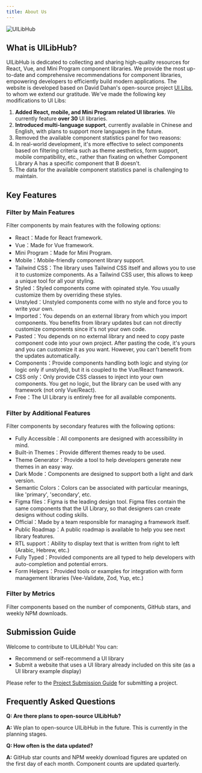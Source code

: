 ```yaml
---
title: About Us
---
```


![UILibHub](/img/banner.jpg)

## What is UILibHub?

UILibHub is dedicated to collecting and sharing high-quality resources for React, Vue, and Mini Program component libraries. We provide the most up-to-date and comprehensive recommendations for component libraries, empowering developers to efficiently build modern applications. The website is developed based on David Dahan's open-source project [UI Libs](https://github.com/ddahan/ui-libs), to whom we extend our gratitude. We've made the following key modifications to UI Libs:

1. **Added React, mobile, and Mini Program related UI libraries**. We currently feature **over 30** UI libraries.
2. **Introduced multi-language support**, currently available in Chinese and English, with plans to support more languages in the future.
3. Removed the available component statistics panel for two reasons:
  1. In real-world development, it's more effective to select components based on filtering criteria such as theme aesthetics, form support, mobile compatibility, etc., rather than fixating on whether Component Library A has a specific component that B doesn't.
  2. The data for the available component statistics panel is challenging to maintain.

## Key Features

### Filter by Main Features
Filter components by main features with the following options:
- React：Made for React framework.
- Vue：Made for Vue framework.
- Mini Program：Made for Mini Program.
- Mobile：Mobile-friendly component library support.
- Tailwind CSS：The library uses Tailwind CSS itself and allows you to use it to customize components. As a Tailwind CSS user, this allows to keep a unique tool for all your styling.
- Styled：Styled components come with opinated style. You usually customize them by overriding these styles.
- Unstyled：Unstyled components come with no style and force you to write your own.
- Imported：You depends on an external library from which you import components. You benefits from library updates but can not directly customize components since it's not your own code.
- Pasted：You depends on no external library and need to copy paste component code into your own project. After pasting the code, it's yours and you can customize it as you want. However, you can't benefit from the updates automatically.
- Components：Provide components handling both logic and stying (or logic only if unstyled), but it is coupled to the Vue/React framework.
- CSS only：Only provide CSS classes to inject into your own components. You get no logic, but the library can be used with any framework (not only Vue/React).
- Free：The UI Library is entirely free for all available components.

### Filter by Additional Features
Filter components by secondary features with the following options:
- Fully Accessible：All components are designed with accessibility in mind.
- Built-in Themes：Provide different themes ready to be used.
- Theme Generator：Provide a tool to help developers generate new themes in an easy way.
- Dark Mode：Components are designed to support both a light and dark version.
- Semantic Colors：Colors can be associated with particular meanings, like 'primary', 'secondary', etc.
- Figma files：Figma is the leading design tool. Figma files contain the same components that the UI Library, so that designers can create designs without coding skills.
- Official：Made by a team responsible for managing a framework itself.
- Public Roadmap：A public roadmap is available to help you see next library features.
- RTL support：Ability to display text that is written from right to left (Arabic, Hebrew, etc.)
- Fully Typed：Provided components are all typed to help developers with auto-completion and potential errors.
- Form Helpers：Provided tools or examples for integration with form management libraries (Vee-Validate, Zod, Yup, etc.)

### Filter by Metrics
Filter components based on the number of components, GitHub stars, and weekly NPM downloads.

## Submission Guide
Welcome to contribute to UILibHub! You can:  
- Recommend or self-recommend a UI library
- Submit a website that uses a UI library already included on this site (as a UI library example display)

Please refer to the [Project Submission Guide](https://github.com/aidevtoolkit/uilibhub) for submitting a project.

## Frequently Asked Questions
**Q: Are there plans to open-source UILibHub?**

**A:** We plan to open-source UILibHub in the future. This is currently in the planning stages.

**Q: How often is the data updated?**

**A:** GitHub star counts and NPM weekly download figures are updated on the first day of each month. Component counts are updated quarterly.


